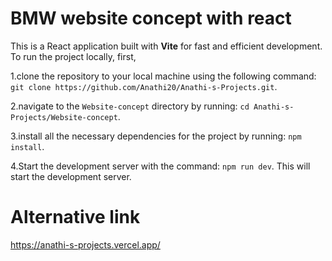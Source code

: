 # BMW  website concept with react

This is a React application built with **Vite** for fast and efficient development. To run the project locally, first, 

1.clone the repository to your local machine using the following command:
`git clone https://github.com/Anathi20/Anathi-s-Projects.git`. 

2.navigate to the `Website-concept` directory by running:
`cd Anathi-s-Projects/Website-concept`. 

3.install all the necessary dependencies for the project by running:
`npm install`. 

 4.Start the development server with the command:
 `npm run dev`. This will start the development server.

 # Alternative link

 https://anathi-s-projects.vercel.app/



